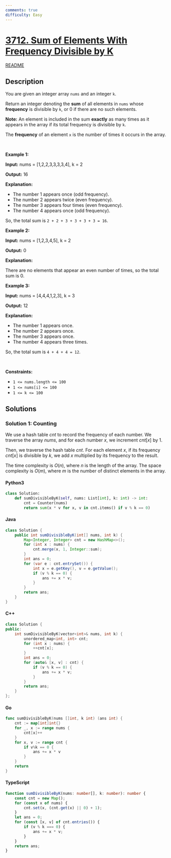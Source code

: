 ```yaml
---
comments: true
difficulty: Easy
---
```


<!-- problem:start -->

# [3712. Sum of Elements With Frequency Divisible by K](https://leetcode.com/problems/sum-of-elements-with-frequency-divisible-by-k)

[README](/solution/3700-3799/3712.Sum%20of%20Elements%20With%20Frequency%20Divisible%20by%20K/README.md)

## Description

<!-- description:start -->

<p>You are given an integer array <code>nums</code> and an integer <code>k</code>.</p>

<p>Return an integer denoting the <strong>sum</strong> of all elements in <code>nums</code> whose <strong>frequency</strong> is divisible by <code>k</code>, or 0 if there are no such elements.</p>

<p><strong>Note:</strong> An element is included in the sum <strong>exactly</strong> as many times as it appears in the array if its total frequency is divisible by <code>k</code>.</p>

<p>The <strong>frequency</strong> of an element <code>x</code> is the number of times it occurs in the array.</p>

<p>&nbsp;</p>
<p><strong class="example">Example 1:</strong></p>

<div class="example-block">
<p><strong>Input:</strong> <span class="example-io">nums = [1,2,2,3,3,3,3,4], k = 2</span></p>

<p><strong>Output:</strong> <span class="example-io">16</span></p>

<p><strong>Explanation:</strong></p>

<ul>
	<li>The number 1 appears once (odd frequency).</li>
	<li>The number 2 appears twice (even frequency).</li>
	<li>The number 3 appears four times (even frequency).</li>
	<li>The number 4 appears once (odd frequency).</li>
</ul>

<p>So, the total sum is <code>2 + 2 + 3 + 3 + 3 + 3 = 16</code>.</p>
</div>

<p><strong class="example">Example 2:</strong></p>

<div class="example-block">
<p><strong>Input:</strong> <span class="example-io">nums = [1,2,3,4,5], k = 2</span></p>

<p><strong>Output:</strong> <span class="example-io">0</span></p>

<p><strong>Explanation:</strong></p>

<p>There are no elements that appear an even number of times, so the total sum is 0.</p>
</div>

<p><strong class="example">Example 3:</strong></p>

<div class="example-block">
<p><strong>Input:</strong> <span class="example-io">nums = [4,4,4,1,2,3], k = 3</span></p>

<p><strong>Output:</strong> <span class="example-io">12</span></p>

<p><strong>Explanation:</strong></p>

<ul>
	<li>The number 1 appears once.</li>
	<li>The number 2 appears once.</li>
	<li>The number 3 appears once.</li>
	<li>The number 4 appears three times.</li>
</ul>

<p>So, the total sum is <code>4 + 4 + 4 = 12</code>.</p>
</div>

<p>&nbsp;</p>
<p><strong>Constraints:</strong></p>

<ul>
	<li><code>1 &lt;= nums.length &lt;= 100</code></li>
	<li><code>1 &lt;= nums[i] &lt;= 100</code></li>
	<li><code>1 &lt;= k &lt;= 100</code></li>
</ul>

<!-- description:end -->

## Solutions

<!-- solution:start -->

### Solution 1: Counting

We use a hash table $\textit{cnt}$ to record the frequency of each number. We traverse the array $\textit{nums}$, and for each number $x$, we increment $\textit{cnt}[x]$ by $1$.

Then, we traverse the hash table $\textit{cnt}$. For each element $x$, if its frequency $\textit{cnt}[x]$ is divisible by $k$, we add $x$ multiplied by its frequency to the result.

The time complexity is $O(n)$, where $n$ is the length of the array. The space complexity is $O(m)$, where $m$ is the number of distinct elements in the array.

<!-- tabs:start -->

#### Python3

```python
class Solution:
    def sumDivisibleByK(self, nums: List[int], k: int) -> int:
        cnt = Counter(nums)
        return sum(x * v for x, v in cnt.items() if v % k == 0)
```

#### Java

```java
class Solution {
    public int sumDivisibleByK(int[] nums, int k) {
        Map<Integer, Integer> cnt = new HashMap<>();
        for (int x : nums) {
            cnt.merge(x, 1, Integer::sum);
        }
        int ans = 0;
        for (var e : cnt.entrySet()) {
            int x = e.getKey(), v = e.getValue();
            if (v % k == 0) {
                ans += x * v;
            }
        }
        return ans;
    }
}
```

#### C++

```cpp
class Solution {
public:
    int sumDivisibleByK(vector<int>& nums, int k) {
        unordered_map<int, int> cnt;
        for (int x : nums) {
            ++cnt[x];
        }
        int ans = 0;
        for (auto& [x, v] : cnt) {
            if (v % k == 0) {
                ans += x * v;
            }
        }
        return ans;
    }
};
```

#### Go

```go
func sumDivisibleByK(nums []int, k int) (ans int) {
    cnt := map[int]int{}
    for _, x := range nums {
        cnt[x]++
    }
    for x, v := range cnt {
        if v%k == 0 {
            ans += x * v
        }
    }
    return
}
```

#### TypeScript

```ts
function sumDivisibleByK(nums: number[], k: number): number {
    const cnt = new Map();
    for (const x of nums) {
        cnt.set(x, (cnt.get(x) || 0) + 1);
    }
    let ans = 0;
    for (const [x, v] of cnt.entries()) {
        if (v % k === 0) {
            ans += x * v;
        }
    }
    return ans;
}
```

<!-- tabs:end -->

<!-- solution:end -->

<!-- problem:end -->
